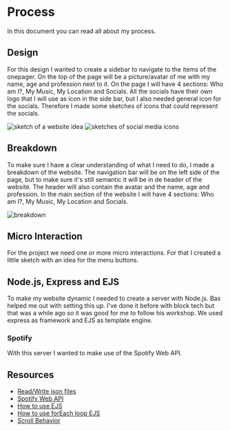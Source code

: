 # Process

In this document you can read all about my process.

## Design

For this design I wanted to create a sidebar to navigate to the items of the onepager. On the top of the page will be a picture/avatar of me with my name, age and profession next to it. On the page I will have 4 sections: Who am I?, My Music, My Location and Socials. All the socials have their own logo that I will use as icon in the side bar, but I also needed general icon for the socials. Therefore I made some sketches of icons that could represent the socials.

![sketch of a website idea](./assets/sketch01.png)
![sketches of social media icons](./assets/socialMediaIcons.png)

## Breakdown

To make sure I have a clear understanding of what I need to do, I made a breakdown of the website. The navigation bar will be on the left side of the page, but to make sure it's still semantic it will be in de header of the website. The header will also contain the avatar and the name, age and profession. In the main section of the website I will have 4 sections: Who am I?, My Music, My Location and Socials.

![breakdown](./assets/breakdown.png)

## Micro Interaction

For the project we need one or more micro interactions. For that I created a little sketch with an idea for the menu buttons.

## Node.js, Express and EJS

To make my website dynamic I needed to create a server with Node.js. Bas helped me out with setting this up. I've done it before with block tech but that was a while ago so it was good for me to follow his workshop. We used express as framework and EJS as template engine.

### Spotify

With this server I wanted to make use of the Spotify Web API. 

## Resources

- [Read/Write json files](https://heynode.com/tutorial/readwrite-json-files-nodejs/#:~:text=json%20file%2C%20we%20will%20use,%22fs%22)
- [Spotify Web API](https://developer.spotify.com/documentation/web-api)
 - [How to use EJS](https://www.digitalocean.com/community/tutorials/how-to-use-ejs-to-template-your-node-application)
- [How to use forEach loop EJS](https://biplabsinha345.medium.com/how-to-use-foreach-loop-in-node-js-template-engine-a460273b652)
- [Scroll Behavior](https://developer.mozilla.org/en-US/docs/Web/CSS/scroll-behavior)